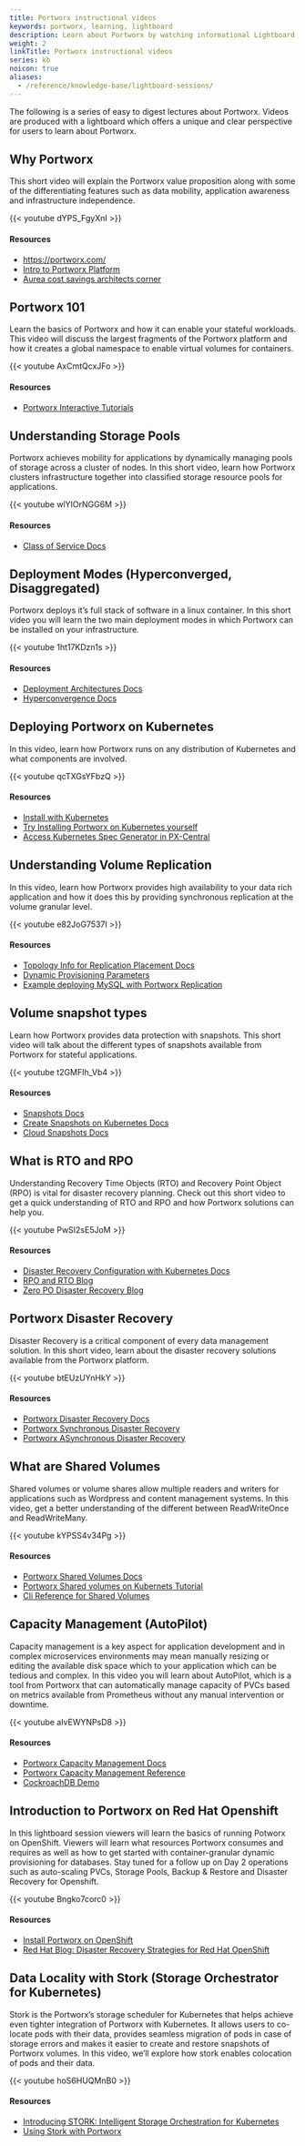 ```yaml
---
title: Portworx instructional videos
keywords: portworx, learning, lightboard
description: Learn about Portworx by watching informational Lightboard sessions.
weight: 2
linkTitle: Portworx instructional videos
series: kb
noicon: true
aliases:
  - /reference/knowledge-base/lightboard-sessions/
---
```


The following is a series of easy to digest lectures about Portworx. Videos are produced with a lightboard which offers a unique and clear perspective for users to learn about Portworx.

## Why Portworx

This short video will explain the Portworx value proposition along with some of the differentiating features such as data mobility, application awareness and infrastructure independence.

{{< youtube  dYPS_FgyXnI >}}

#### Resources

 - https://portworx.com/
 - [Intro to Portworx Platform](https://www.youtube.com/watch?v=SCuKEUCzDv0&t=1s)
 - [Aurea cost savings architects corner](https://portworx.com/architects-corner-aurea-beyond-limits-amazon-ebs-run-200-kubernetes-stateful-pods-per-host/)


## Portworx 101

Learn the basics of Portworx and how it can enable your stateful workloads. This video will discuss the largest fragments of the Portworx platform and how it creates a global namespace to enable virtual volumes for containers.

{{< youtube  AxCmtQcxJFo >}}

#### Resources

 - [Portworx Interactive Tutorials](https://docs.portworx.com/interactive-tutorials/)

## Understanding Storage Pools

Portworx achieves mobility for applications by dynamically managing pools of storage across a cluster of nodes. In this short video, learn how Portworx clusters infrastructure together into classified storage resource pools for applications.

{{< youtube  wlYIOrNGG6M >}}

#### Resources

 - [Class of Service Docs](https://docs.portworx.com/concepts/class-of-service/#explanation-of-class-of-service)

## Deployment Modes (Hyperconverged, Disaggregated)

Portworx deploys it’s full stack of software in a linux container. In this short video you will learn the two main deployment modes in which Portworx can be installed on your infrastructure.

{{< youtube  1ht17KDzn1s >}}

#### Resources

 - [Deployment Architectures Docs](https://docs.portworx.com/cloud-references/deployment-arch)
 - [Hyperconvergence Docs](https://docs.portworx.com/portworx-install-with-kubernetes/storage-operations/hyperconvergence/)

## Deploying Portworx on Kubernetes

In this video, learn how Portworx runs on any distribution of Kubernetes and what components are involved.

{{< youtube  qcTXGsYFbzQ >}}

#### Resources

 - [Install with Kubernetes](https://docs.portworx.com/portworx-install-with-kubernetes/)
 - [Try Installing Portworx on Kubernetes yourself](https://www.katacoda.com/portworx/scenarios/deploy-px-k8s)
 - [Access Kubernetes Spec Generator in PX-Central](https://central.portworx.com/)

## Understanding Volume Replication

 In this video, learn how Portworx provides high availability to your data rich application and how it does this by providing synchronous replication at the volume granular level.

{{< youtube  e82JoG7537I >}}

#### Resources

 - [Topology Info for Replication Placement Docs](https://docs.portworx.com/concepts/update-geography-info/)
 - [Dynamic Provisioning Parameters](https://docs.portworx.com/portworx-install-with-kubernetes/storage-operations/create-pvcs/dynamic-provisioning/)
 - [Example deploying MySQL with Portworx Replication](https://www.katacoda.com/portworx/scenarios/px-mysql)

## Volume snapshot types

Learn how Portworx provides data protection with snapshots. This short video will talk about the different types of snapshots available from Portworx for stateful applications.

{{< youtube  t2GMFIh_Vb4 >}}

#### Resources

 - [Snapshots Docs](https://docs.portworx.com/reference/cli/snapshots/)
 - [Create Snapshots on Kubernetes Docs](https://docs.portworx.com/portworx-install-with-kubernetes/storage-operations/create-snapshots/)
 - [Cloud Snapshots Docs](https://docs.portworx.com/reference/cli/cloud-snaps/)

## What is RTO and RPO

Understanding Recovery Time Objects (RTO) and Recovery Point Object (RPO) is vital for disaster recovery planning. Check out this short video to get a quick understanding of RTO and RPO and how Portworx solutions can help you.

{{< youtube  PwSI2sE5JoM >}}

#### Resources

 - [Disaster Recovery Configuration with Kubernetes Docs](https://docs.portworx.com/portworx-install-with-kubernetes/disaster-recovery/)
 - [RPO and RTO Blog](https://portworx.com/kubernetes-data-management-perspective-understanding-rto-rpo/)
 - [Zero PO Disaster Recovery Blog](https://portworx.com/achieving-zero-rpo-disaster-recovery-kubernetes/)

## Portworx Disaster Recovery

Disaster Recovery is a critical component of every data management solution. In this short video, learn about the disaster recovery solutions available from the Portworx platform.


{{< youtube  btEUzUYnHkY >}}

#### Resources

 - [Portworx Disaster Recovery Docs](https://docs.portworx.com/portworx-install-with-kubernetes/disaster-recovery/)
 - [Portworx Synchronous Disaster Recovery](https://docs.portworx.com/portworx-install-with-kubernetes/disaster-recovery/px-metro/)
 - [Portworx ASynchronous Disaster Recovery](https://docs.portworx.com/portworx-install-with-kubernetes/disaster-recovery/async-dr/)

## What are Shared Volumes

Shared volumes or volume shares allow multiple readers and writers for applications such as Wordpress and content management systems. In this video, get a better understanding of the different between ReadWriteOnce and ReadWriteMany.

{{< youtube  kYPSS4v34Pg >}}

#### Resources

 - [Portworx Shared Volumes Docs](https://docs.portworx.com/concepts/shared-volumes/)
 - [Portworx Shared volumes on Kubernets Tutorial](https://www.katacoda.com/portworx/scenarios/px-k8s-vol-shared)
 - [Cli Reference for Shared Volumes](https://docs.portworx.com/reference/cli/create-and-manage-volumes/#global-namespace-shared-volumes)

## Capacity Management (AutoPilot)

Capacity management is a key aspect for application development and in complex microservices environments may mean manually resizing or editing the available disk space which to your application which can be tedious and complex. In this video you will learn about AutoPilot, which is a tool from Portworx that can automatically manage capacity of PVCs based on metrics available from Prometheus without any manual intervention or downtime.

{{< youtube  aIvEWYNPsD8 >}}

#### Resources

 - [Portworx Capacity Management Docs](https://docs.portworx.com/portworx-install-with-kubernetes/autopilot/)
 - [Portworx Capacity Management Reference](https://docs.portworx.com/portworx-install-with-kubernetes/autopilot/reference/)
 - [CockroachDB Demo](https://www.youtube.com/watch?v=vCnUczaSXDA)

## Introduction to Portworx on Red Hat Openshift

In this lightboard session viewers will learn the basics of running Potworx on OpenShift. Viewers will learn what resources Portworx consumes and requires as well as how to get started with container-granular dynamic provisioning for databases. Stay tuned for a follow up on Day 2 operations such as auto-scaling PVCs, Storage Pools, Backup & Restore and Disaster Recovery for Openshift.

{{< youtube  Bngko7corc0 >}}

#### Resources

 - [Install Portworx on OpenShift](https://docs.portworx.com/portworx-install-with-kubernetes/on-premise/openshift/)
 - [Red Hat Blog: Disaster Recovery Strategies for Red Hat OpenShift](https://blog.openshift.com/disaster-recovery-strategies-for-red-hat-openshift/)

## Data Locality with Stork (Storage Orchestrator for Kubernetes)

Stork is the Portworx’s storage scheduler for Kubernetes that helps achieve even tighter integration of Portworx with Kubernetes. It allows users to co-locate pods with their data, provides seamless migration of pods in case of storage errors and makes it easier to create and restore snapshots of Portworx volumes. In this video, we’ll explore how stork enables colocation of pods and their data.

{{< youtube  hoS6HUQMnB0 >}}

#### Resources

 - [Introducing STORK: Intelligent Storage Orchestration for Kubernetes](https://portworx.com/stork-storage-orchestration-kubernetes/)
 - [Using Stork with Portworx](https://docs.portworx.com/portworx-install-with-kubernetes/storage-operations/stork/)
